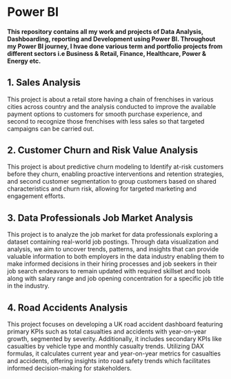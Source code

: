 # Power BI
#### This repository contains all my work and projects of Data Analysis, Dashboarding, reporting and Development using Power BI. Throughout my Power BI journey, I hvae done various term and portfolio projects from different sectors i.e Business & Retail, Finance, Healthcare, Power & Energy etc.

## 1. Sales Analysis
This project is about a retail store having a chain of frenchises in various cities across country and the analysis conducted to improve the available payment options to customers for smooth purchase experience, and second to recognize those frenchises with less sales so that targeted campaigns can be carried out.

## 2. Customer Churn and Risk Value Analysis
This project is about predictive churn modeling to Identify at-risk customers before they churn, enabling proactive interventions and retention strategies, and second customer segmentation to group customers based on shared characteristics and churn risk, allowing for targeted marketing and engagement efforts.

## 3. Data Professionals Job Market Analysis
This project is to analyze the job market for data professionals exploring a dataset containing real-world job postings. Through data visualization and analysis, we aim to uncover trends, patterns, and insights that can provide valuable information to both employers in the data industry enabling them to make informed decisions in their hiring processes and job seekers in their job search endeavors to remain updated with required skillset and tools along with salary range and job opening concentration for a specific job title in the industry.

## 4. Road Accidents Analysis
This project focuses on developing a UK road accident dashboard featuring primary KPIs such as total casualties and accidents with year-on-year growth, segmented by severity. Additionally, it includes secondary KPIs like casualties by vehicle type and monthly casualty trends. Utilizing DAX formulas, it calculates current year and year-on-year metrics for casualties and accidents, offering insights into road safety trends which facilitates informed decision-making for stakeholders.
